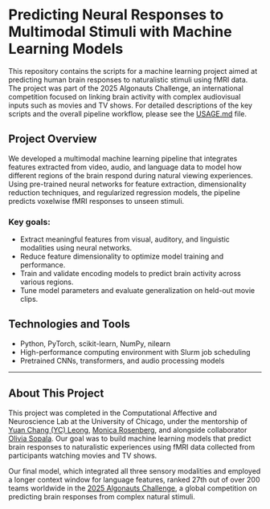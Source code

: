 # Predicting Neural Responses to Multimodal Stimuli with Machine Learning Models

This repository contains the scripts for a machine learning project aimed at predicting human brain responses to naturalistic stimuli using fMRI data.
The project was part of the 2025 Algonauts Challenge, an international competition focused on linking brain activity with complex audiovisual inputs such as movies and TV shows.
For detailed descriptions of the key scripts and the overall pipeline workflow, please see the [USAGE.md](./USAGE.md) file.

## Project Overview

We developed a multimodal machine learning pipeline that integrates features extracted from video, audio, and language data to model how different regions of the brain respond during natural viewing experiences.
Using pre-trained neural networks for feature extraction, dimensionality reduction techniques, and regularized regression models, the pipeline predicts voxelwise fMRI responses to unseen stimuli.

### Key goals:
- Extract meaningful features from visual, auditory, and linguistic modalities using neural networks.
- Reduce feature dimensionality to optimize model training and performance.
- Train and validate encoding models to predict brain activity across various regions.
- Tune model parameters and evaluate generalization on held-out movie clips.

## Technologies and Tools
- Python, PyTorch, scikit-learn, NumPy, nilearn  
- High-performance computing environment with Slurm job scheduling  
- Pretrained CNNs, transformers, and audio processing models  

---

## About This Project

This project was completed in the Computational Affective and Neuroscience Lab at the University of Chicago, under the mentorship of [Yuan Chang (YC) Leong](https://github.com/ycleong), [Monica Rosenberg](https://github.com/monicadrosenberg), and alongside collaborator [Olivia Sopala](https://github.com/buggy1135).
Our goal was to build machine learning models that predict brain responses to naturalistic experiences using fMRI data collected from participants watching movies and TV shows.

Our final model, which integrated all three sensory modalities and employed a longer context window for language features, ranked 27th out of over 200 teams worldwide in the [2025 Algonauts Challenge](https://algonautsproject.com/), a global competition on predicting brain responses from complex natural stimuli.
